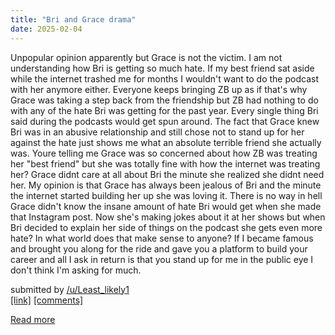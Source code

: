 ```yaml
---
title: "Bri and Grace drama"
date: 2025-02-04
---
```

<!-- SC_OFF --><div class="md"><p>Unpopular opinion apparently but Grace is not the victim. I am not understanding how Bri is getting so much hate. If my best friend sat aside while the internet trashed me for months I wouldn't want to do the podcast with her anymore either. Everyone keeps bringing ZB up as if that's why Grace was taking a step back from the friendship but ZB had nothing to do with any of the hate Bri was getting for the past year. Every single thing Bri said during the podcasts would get spun around. The fact that Grace knew Bri was in an abusive relationship and still chose not to stand up for her against the hate just shows me what an absolute terrible friend she actually was. Youre telling me Grace was so concerned about how ZB was treating her &quot;best friend&quot; but she was totally fine with how the internet was treating her? Grace didnt care at all about Bri the minute she realized she didnt need her. My opinion is that Grace has always been jealous of Bri and the minute the internet started building her up she was loving it. There is no way in hell Grace didn't know the insane amount of hate Bri would get when she made that Instagram post. Now she's making jokes about it at her shows but when Bri decided to explain her side of things on the podcast she gets even more hate? In what world does that make sense to anyone? If I became famous and brought you along for the ride and gave you a platform to build your career and all I ask in return is that you stand up for me in the public eye I don't think I'm asking for much.</p> </div><!-- SC_ON --> &#32; submitted by &#32; <a href="https://www.reddit.com/user/Least_likely1"> /u/Least_likely1 </a> <br /> <span><a href="https://www.reddit.com/r/internetdrama/comments/1hebeqh/bri_and_grace_drama/">[link]</a></span> &#32; <span><a href="https://www.reddit.com/r/internetdrama/comments/1hebeqh/bri_and_grace_drama/">[comments]</a></span>
[Read more](https://www.reddit.com/r/internetdrama/comments/1hebeqh/bri_and_grace_drama/)
